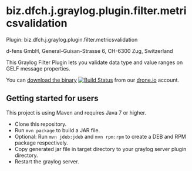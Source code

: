 biz.dfch.j.graylog.plugin.filter.metricsvalidation
==================================================

Plugin: biz.dfch.j.graylog.plugin.filter.metricsvalidation

d-fens GmbH, General-Guisan-Strasse 6, CH-6300 Zug, Switzerland

This Graylog Filter Plugin lets you validate data type and value ranges on GELF message properties.


You can [download the binary](https://drone.io/github.com/dfch/biz.dfch.j.graylog.plugin.filter.metricsvalidationfiles) [![Build Status](https://drone.io/github.com/dfch/biz.dfch.j.graylog.plugin.filter.metricsvalidation/status.png)](https://drone.io/github.com/dfch/biz.dfch.j.graylog.plugin.filter.metricsvalidation/latest) from our [drone.io](https://drone.io/github.com/dfch) account.

Getting started for users
-------------------------

This project is using Maven and requires Java 7 or higher.

* Clone this repository.
* Run `mvn package` to build a JAR file.
* Optional: Run `mvn jdeb:jdeb` and `mvn rpm:rpm` to create a DEB and RPM package respectively.
* Copy generated jar file in target directory to your graylog server plugin directory.
* Restart the graylog server.
